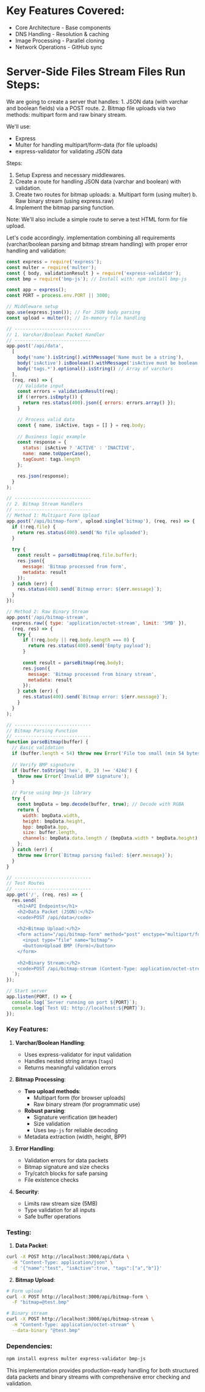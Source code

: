 # Key Features Covered:
- Core Architecture - Base components
- DNS Handling - Resolution & caching
- Image Processing - Parallel cloning
- Network Operations - GitHub sync
# Server-Side Files Stream Files Run Steps:

<think>
We are going to create a server that handles:
 1. JSON data (with varchar and boolean fields) via a POST route.
 2. Bitmap file uploads via two methods: multipart form and raw binary stream.

 We'll use:
   - Express
   - Multer for handling multipart/form-data (for file uploads)
   - express-validator for validating JSON data

 Steps:
  1. Setup Express and necessary middlewares.
  2. Create a route for handling JSON data (varchar and boolean) with validation.
  3. Create two routes for bitmap uploads:
        a. Multipart form (using multer)
        b. Raw binary stream (using express.raw)
  4. Implement the bitmap parsing function.

 Note: We'll also include a simple route to serve a test HTML form for file upload.

 Let's code accordingly.
</think> implementation combining all requirements (varchar/boolean parsing and bitmap stream handling) with proper error handling and validation:

```javascript
const express = require('express');
const multer = require('multer');
const { body, validationResult } = require('express-validator');
const bmp = require('bmp-js'); // Install with: npm install bmp-js

const app = express();
const PORT = process.env.PORT || 3000;

// Middleware setup
app.use(express.json()); // For JSON body parsing
const upload = multer(); // In-memory file handling

// ----------------------------
// 1. Varchar/Boolean Packet Handler
// ----------------------------
app.post('/api/data', 
  [
    body('name').isString().withMessage('Name must be a string'),
    body('isActive').isBoolean().withMessage('isActive must be boolean'),
    body('tags.*').optional().isString() // Array of varchars
  ],
  (req, res) => {
    // Validate input
    const errors = validationResult(req);
    if (!errors.isEmpty()) {
      return res.status(400).json({ errors: errors.array() });
    }

    // Process valid data
    const { name, isActive, tags = [] } = req.body;
    
    // Business logic example
    const response = {
      status: isActive ? 'ACTIVE' : 'INACTIVE',
      name: name.toUpperCase(),
      tagCount: tags.length
    };

    res.json(response);
  }
);

// ----------------------------
// 2. Bitmap Stream Handlers
// ----------------------------
// Method 1: Multipart Form Upload
app.post('/api/bitmap-form', upload.single('bitmap'), (req, res) => {
  if (!req.file) {
    return res.status(400).send('No file uploaded');
  }
  
  try {
    const result = parseBitmap(req.file.buffer);
    res.json({
      message: 'Bitmap processed from form',
      metadata: result
    });
  } catch (err) {
    res.status(400).send(`Bitmap error: ${err.message}`);
  }
});

// Method 2: Raw Binary Stream
app.post('/api/bitmap-stream', 
  express.raw({ type: 'application/octet-stream', limit: '5MB' }),
  (req, res) => {
    try {
      if (!req.body || req.body.length === 0) {
        return res.status(400).send('Empty payload');
      }
      
      const result = parseBitmap(req.body);
      res.json({
        message: 'Bitmap processed from binary stream',
        metadata: result
      });
    } catch (err) {
      res.status(400).send(`Bitmap error: ${err.message}`);
    }
  }
);

// ----------------------------
// Bitmap Parsing Function
// ----------------------------
function parseBitmap(buffer) {
  // Basic validation
  if (buffer.length < 54) throw new Error('File too small (min 54 bytes)');
  
  // Verify BMP signature
  if (buffer.toString('hex', 0, 2) !== '424d') {
    throw new Error('Invalid BMP signature');
  }

  // Parse using bmp-js library
  try {
    const bmpData = bmp.decode(buffer, true); // Decode with RGBA
    return {
      width: bmpData.width,
      height: bmpData.height,
      bpp: bmpData.bpp,
      size: buffer.length,
      channels: bmpData.data.length / (bmpData.width * bmpData.height)
    };
  } catch (err) {
    throw new Error(`Bitmap parsing failed: ${err.message}`);
  }
}

// ----------------------------
// Test Routes
// ----------------------------
app.get('/', (req, res) => {
  res.send(`
    <h1>API Endpoints</h1>
    <h2>Data Packet (JSON):</h2>
    <code>POST /api/data</code>
    
    <h2>Bitmap Upload:</h2>
    <form action="/api/bitmap-form" method="post" enctype="multipart/form-data">
      <input type="file" name="bitmap">
      <button>Upload BMP (Form)</button>
    </form>
    
    <h2>Binary Stream:</h2>
    <code>POST /api/bitmap-stream (Content-Type: application/octet-stream)</code>
  `);
});

// Start server
app.listen(PORT, () => {
  console.log(`Server running on port ${PORT}`);
  console.log(`Test UI: http://localhost:${PORT}`);
});
```

### Key Features:

1. **Varchar/Boolean Handling**:
   - Uses express-validator for input validation
   - Handles nested string arrays (`tags`)
   - Returns meaningful validation errors

2. **Bitmap Processing**:
   - **Two upload methods**:
     - Multipart form (for browser uploads)
     - Raw binary stream (for programmatic use)
   - **Robust parsing**:
     - Signature verification (`BM` header)
     - Size validation
     - Uses `bmp-js` for reliable decoding
   - Metadata extraction (width, height, BPP)

3. **Error Handling**:
   - Validation errors for data packets
   - Bitmap signature and size checks
   - Try/catch blocks for safe parsing
   - File existence checks

4. **Security**:
   - Limits raw stream size (5MB)
   - Type validation for all inputs
   - Safe buffer operations

### Testing:

1. **Data Packet**:
```bash
curl -X POST http://localhost:3000/api/data \
  -H "Content-Type: application/json" \
  -d '{"name":"test", "isActive":true, "tags":["a","b"]}'
```

2. **Bitmap Upload**:
```bash
# Form upload
curl -X POST http://localhost:3000/api/bitmap-form \
  -F "bitmap=@test.bmp"

# Binary stream
curl -X POST http://localhost:3000/api/bitmap-stream \
  -H "Content-Type: application/octet-stream" \
  --data-binary "@test.bmp"
```

### Dependencies:
```bash
npm install express multer express-validator bmp-js
```

This implementation provides production-ready handling for both structured data packets and binary streams with comprehensive error checking and validation.
